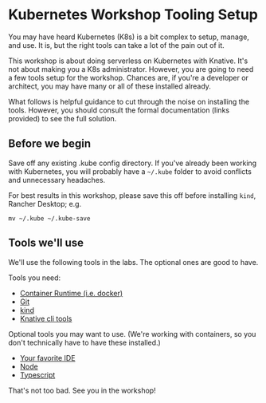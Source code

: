 # Kubernetes Workshop Tooling Setup

You may have heard Kubernetes (K8s) is a bit complex to setup, manage, and use. It is, but the right tools 
can take a lot of the pain out of it.    

This workshop is about doing serverless on Kubernetes with Knative. It's not about making you a K8s 
administrator. However, you are going to need a few tools setup for the workshop. Chances are, if 
you're a developer or architect, you may have many or all of these installed already.

What follows is helpful guidance to cut through the noise on installing the tools. 
However, you should consult the formal documentation (links provided) to see the 
full solution.

## Before we begin

Save off any existing .kube config directory. If you've already been working with Kubernetes, 
you will probably have a `~/.kube` folder to avoid conflicts and unnecessary headaches.

For best results in this workshop, please save this off before installing `kind`, Rancher Desktop; e.g.
```shell
mv ~/.kube ~/.kube-save
```

## Tools we'll use

We'll use the following tools in the labs. The optional ones are good to have.

Tools you need:

- [Container Runtime (i.e. docker)](tools/docker.md)
- [Git](tools/git.md)
- [kind](tools/kind.md)
- [Knative cli tools](tools/kn_tools.md) 

Optional tools you may want to use. (We're working with containers, 
so you don't technically have to have these installed.)
- [Your favorite IDE](tools/ide.md)
- [Node](tools/node.md)
- [Typescript](#installing-typescript)

That's not too bad. See you in the workshop!
